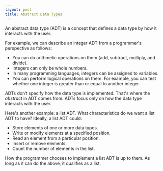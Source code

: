 ```yaml
---
layout: post
title: Abstract Data Types
---
```


An abstract data type (ADT) is a concept that defines a data type by how it interacts with the user.

For example, we can describe an integer ADT from a programmer's perspective as follows:
* You can do arithmetic operations on them (add, subtract, multiply, and divide).
* Integers can only be whole numbers.
* In many programming languages, integers can be assigned to variables.
* You can perform logical operations on them. For example, you can test whether one integer is greater than or equal to another integer.

ADTs don't specify how the data type is implemented. That's where the *abstract* in ADT comes from. ADTs focus only on how the data type interacts with the user.

Here's another example: a list ADT. What characteristics do we want a list ADT to have? Ideally, a list ADT could:
* Store elements of one or more data types.
* Write or modify elements at a specified position.
* Read an element from a particular position.
* Insert or remove elements.
* Count the number of elements in the list.

How the programmer chooses to implement a list ADT is up to them. As long as it can do the above, it qualifies as a list.
